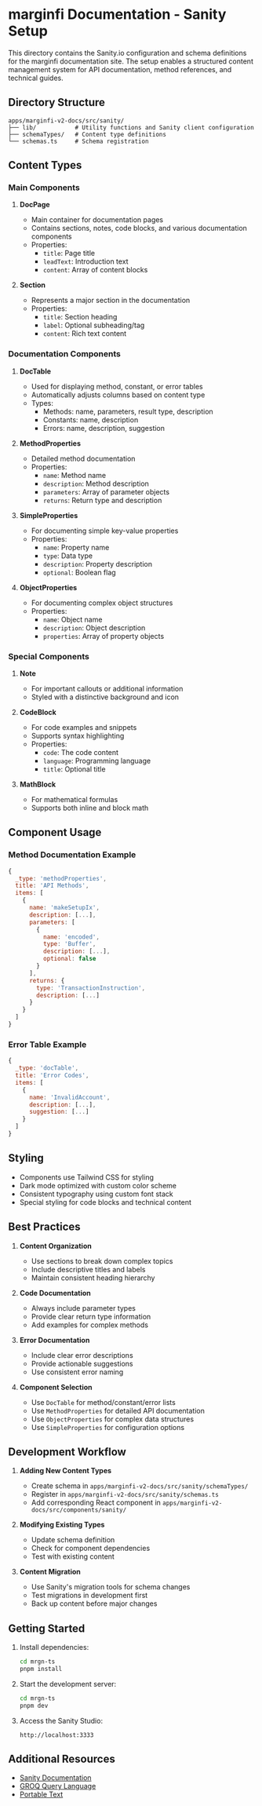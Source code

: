 # marginfi Documentation - Sanity Setup

This directory contains the Sanity.io configuration and schema definitions for the marginfi documentation site. The setup enables a structured content management system for API documentation, method references, and technical guides.

## Directory Structure

```
apps/marginfi-v2-docs/src/sanity/
├── lib/           # Utility functions and Sanity client configuration
├── schemaTypes/   # Content type definitions
└── schemas.ts     # Schema registration
```

## Content Types

### Main Components

1. **DocPage**
   - Main container for documentation pages
   - Contains sections, notes, code blocks, and various documentation components
   - Properties:
     - `title`: Page title
     - `leadText`: Introduction text
     - `content`: Array of content blocks

2. **Section**
   - Represents a major section in the documentation
   - Properties:
     - `title`: Section heading
     - `label`: Optional subheading/tag
     - `content`: Rich text content

### Documentation Components

1. **DocTable**
   - Used for displaying method, constant, or error tables
   - Automatically adjusts columns based on content type
   - Types:
     - Methods: name, parameters, result type, description
     - Constants: name, description
     - Errors: name, description, suggestion

2. **MethodProperties**
   - Detailed method documentation
   - Properties:
     - `name`: Method name
     - `description`: Method description
     - `parameters`: Array of parameter objects
     - `returns`: Return type and description

3. **SimpleProperties**
   - For documenting simple key-value properties
   - Properties:
     - `name`: Property name
     - `type`: Data type
     - `description`: Property description
     - `optional`: Boolean flag

4. **ObjectProperties**
   - For documenting complex object structures
   - Properties:
     - `name`: Object name
     - `description`: Object description
     - `properties`: Array of property objects

### Special Components

1. **Note**
   - For important callouts or additional information
   - Styled with a distinctive background and icon

2. **CodeBlock**
   - For code examples and snippets
   - Supports syntax highlighting
   - Properties:
     - `code`: The code content
     - `language`: Programming language
     - `title`: Optional title

3. **MathBlock**
   - For mathematical formulas
   - Supports both inline and block math

## Component Usage

### Method Documentation Example

```javascript
{
  _type: 'methodProperties',
  title: 'API Methods',
  items: [
    {
      name: 'makeSetupIx',
      description: [...],
      parameters: [
        {
          name: 'encoded',
          type: 'Buffer',
          description: [...],
          optional: false
        }
      ],
      returns: {
        type: 'TransactionInstruction',
        description: [...]
      }
    }
  ]
}
```

### Error Table Example

```javascript
{
  _type: 'docTable',
  title: 'Error Codes',
  items: [
    {
      name: 'InvalidAccount',
      description: [...],
      suggestion: [...]
    }
  ]
}
```

## Styling

- Components use Tailwind CSS for styling
- Dark mode optimized with custom color scheme
- Consistent typography using custom font stack
- Special styling for code blocks and technical content

## Best Practices

1. **Content Organization**
   - Use sections to break down complex topics
   - Include descriptive titles and labels
   - Maintain consistent heading hierarchy

2. **Code Documentation**
   - Always include parameter types
   - Provide clear return type information
   - Add examples for complex methods

3. **Error Documentation**
   - Include clear error descriptions
   - Provide actionable suggestions
   - Use consistent error naming

4. **Component Selection**
   - Use `DocTable` for method/constant/error lists
   - Use `MethodProperties` for detailed API documentation
   - Use `ObjectProperties` for complex data structures
   - Use `SimpleProperties` for configuration options

## Development Workflow

1. **Adding New Content Types**
   - Create schema in `apps/marginfi-v2-docs/src/sanity/schemaTypes/`
   - Register in `apps/marginfi-v2-docs/src/sanity/schemas.ts`
   - Add corresponding React component in `apps/marginfi-v2-docs/src/components/sanity/`

2. **Modifying Existing Types**
   - Update schema definition
   - Check for component dependencies
   - Test with existing content

3. **Content Migration**
   - Use Sanity's migration tools for schema changes
   - Test migrations in development first
   - Back up content before major changes

## Getting Started

1. Install dependencies:
   ```bash
   cd mrgn-ts
   pnpm install
   ```

2. Start the development server:
   ```bash
   cd mrgn-ts
   pnpm dev
   ```

3. Access the Sanity Studio:
   ```
   http://localhost:3333
   ```

## Additional Resources

- [Sanity Documentation](https://www.sanity.io/docs)
- [GROQ Query Language](https://www.sanity.io/docs/groq)
- [Portable Text](https://www.portabletext.org/) 